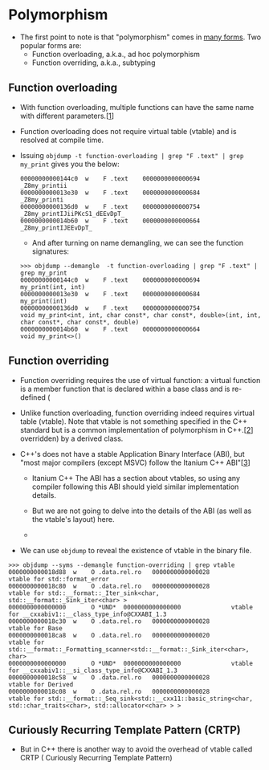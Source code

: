 # Polymorphism

- The first point to note is that "polymorphism" comes
  in [many forms](https://en.wikipedia.org/wiki/Polymorphism_(computer_science)#Forms).
  Two popular forms are:
    - Function overloading, a.k.a., ad hoc polymorphism
    - Function overriding, a.k.a., subtyping

## Function overloading

- With function overloading, multiple functions can have the same name with
  different
  parameters.[[1](https://www.w3schools.com/cpp/cpp_function_overloading.asp)]

- Function overloading does not require virtual table (vtable) and is resolved
  at compile time.

- Issuing `objdump -t function-overloading | grep "F .text" | grep my_print`
  gives you the below:

  ```
  00000000000144c0  w    F .text	0000000000000694              _Z8my_printii
  0000000000013e30  w    F .text	0000000000000684              _Z8my_printi
  00000000000136d0  w    F .text	0000000000000754              _Z8my_printIJiiPKcS1_dEEvDpT_
  0000000000014b60  w    F .text	0000000000000664              _Z8my_printIJEEvDpT_
  ```

    - And after turning on name demangling, we can see the function
      signatures:

  ```
  >>> objdump --demangle  -t function-overloading | grep "F .text" | grep my_print
  00000000000144c0  w    F .text	0000000000000694              my_print(int, int)
  0000000000013e30  w    F .text	0000000000000684              my_print(int)
  00000000000136d0  w    F .text	0000000000000754              void my_print<int, int, char const*, char const*, double>(int, int, char const*, char const*, double)
  0000000000014b60  w    F .text	0000000000000664              void my_print<>()
  ```

## Function overriding

- Function overriding requires the use of virtual function: a virtual function
  is a member function that is declared within a base class and is re-defined (

- Unlike function overloading, function overriding indeed requires virtual
  table (vtable). Note that vtable is not something specified in the C++
  standard but is a common implementation of polymorphism in
  C++.[[2](https://dev.to/pgradot/vtables-under-the-surface-3foa)]
  overridden) by a derived class.

- C++'s does not have a stable Application Binary Interface (ABI), but "most
  major compilers (except MSVC) follow the Itanium C++
  ABI"[[3](https://dev.to/pgradot/vtables-under-the-surface-3foa)]

    - Itanium C++ The ABI has a section about vtables, so using any compiler
      following this ABI should yield similar implementation details.

    - But we are not going to delve into the details of the ABI (as well as the
      vtable's layout) here.
    -
- We can use `objdump` to reveal the existence of vtable in the binary
  file.

```
>>> objdump --syms --demangle function-overriding | grep vtable
0000000000018d88  w    O .data.rel.ro   0000000000000028              vtable for std::format_error
0000000000018c80  w    O .data.rel.ro   0000000000000028              vtable for std::__format::_Iter_sink<char, std::__format::_Sink_iter<char> >
0000000000000000       O *UND*  0000000000000000              vtable for __cxxabiv1::__class_type_info@CXXABI_1.3
0000000000018c30  w    O .data.rel.ro   0000000000000028              vtable for Base
0000000000018ca8  w    O .data.rel.ro   0000000000000020              vtable for std::__format::_Formatting_scanner<std::__format::_Sink_iter<char>, char>
0000000000000000       O *UND*  0000000000000000              vtable for __cxxabiv1::__si_class_type_info@CXXABI_1.3
0000000000018c58  w    O .data.rel.ro   0000000000000028              vtable for Derived
0000000000018c08  w    O .data.rel.ro   0000000000000028              vtable for std::__format::_Seq_sink<std::__cxx11::basic_string<char, std::char_traits<char>, std::allocator<char> > >
```

## Curiously Recurring Template Pattern (CRTP)

- But in C++ there is another way to avoid the overhead of vtable called CRTP (
  Curiously Recurring Template Pattern)